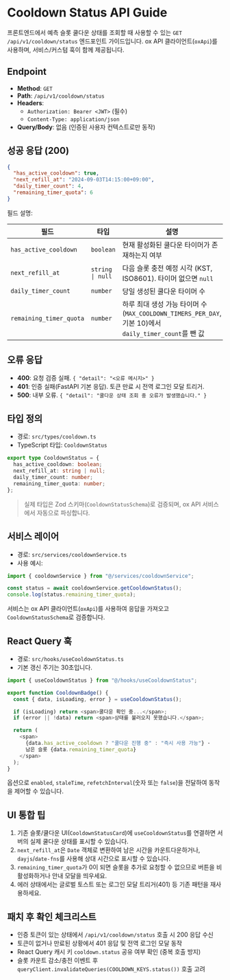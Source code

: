 # Cooldown Status API Guide

프론트엔드에서 예측 슬롯 쿨다운 상태를 조회할 때 사용할 수 있는 `GET /api/v1/cooldown/status` 엔드포인트 가이드입니다. ox API 클라이언트(`oxApi`)를 사용하며, 서비스/커스텀 훅이 함께 제공됩니다.

## Endpoint

- **Method**: `GET`
- **Path**: `/api/v1/cooldown/status`
- **Headers**:
  - `Authorization: Bearer <JWT>` (필수)
  - `Content-Type: application/json`
- **Query/Body**: 없음 (인증된 사용자 컨텍스트로만 동작)

## 성공 응답 (200)

```json
{
  "has_active_cooldown": true,
  "next_refill_at": "2024-09-03T14:15:00+09:00",
  "daily_timer_count": 4,
  "remaining_timer_quota": 6
}
```

필드 설명:

| 필드 | 타입 | 설명 |
| --- | --- | --- |
| `has_active_cooldown` | `boolean` | 현재 활성화된 쿨다운 타이머가 존재하는지 여부 |
| `next_refill_at` | `string \| null` | 다음 슬롯 충전 예정 시각 (KST, ISO8601). 타이머 없으면 `null` |
| `daily_timer_count` | `number` | 당일 생성된 쿨다운 타이머 수 |
| `remaining_timer_quota` | `number` | 하루 최대 생성 가능 타이머 수(`MAX_COOLDOWN_TIMERS_PER_DAY`, 기본 10)에서 `daily_timer_count`를 뺀 값 |

## 오류 응답

- **400**: 요청 검증 실패. `{ "detail": "<오류 메시지>" }`
- **401**: 인증 실패(FastAPI 기본 응답). 토큰 만료 시 전역 로그인 모달 트리거.
- **500**: 내부 오류. `{ "detail": "쿨다운 상태 조회 중 오류가 발생했습니다." }`

## 타입 정의

- 경로: `src/types/cooldown.ts`
- TypeScript 타입: `CooldownStatus`

```ts
export type CooldownStatus = {
  has_active_cooldown: boolean;
  next_refill_at: string | null;
  daily_timer_count: number;
  remaining_timer_quota: number;
};
```

> 실제 타입은 Zod 스키마(`CooldownStatusSchema`)로 검증되며, ox API 서비스에서 자동으로 파싱합니다.

## 서비스 레이어

- 경로: `src/services/cooldownService.ts`
- 사용 예시:

```ts
import { cooldownService } from "@/services/cooldownService";

const status = await cooldownService.getCooldownStatus();
console.log(status.remaining_timer_quota);
```

서비스는 ox API 클라이언트(`oxApi`)를 사용하여 응답을 가져오고 `CooldownStatusSchema`로 검증합니다.

## React Query 훅

- 경로: `src/hooks/useCooldownStatus.ts`
- 기본 갱신 주기는 30초입니다.

```ts
import { useCooldownStatus } from "@/hooks/useCooldownStatus";

export function CooldownBadge() {
  const { data, isLoading, error } = useCooldownStatus();

  if (isLoading) return <span>쿨다운 확인 중...</span>;
  if (error || !data) return <span>상태를 불러오지 못했습니다.</span>;

  return (
    <span>
      {data.has_active_cooldown ? "쿨다운 진행 중" : "즉시 사용 가능"} ·
      남은 슬롯 {data.remaining_timer_quota}
    </span>
  );
}
```

옵션으로 `enabled`, `staleTime`, `refetchInterval`(숫자 또는 `false`)을 전달하여 동작을 제어할 수 있습니다.

## UI 통합 팁

1. 기존 슬롯/쿨다운 UI(`CooldownStatusCard`)에 `useCooldownStatus`를 연결하면 서버의 실제 쿨다운 상태를 표시할 수 있습니다.
2. `next_refill_at`은 `Date` 객체로 변환하여 남은 시간을 카운트다운하거나, `dayjs`/`date-fns`를 사용해 상대 시간으로 표시할 수 있습니다.
3. `remaining_timer_quota`가 0이 되면 슬롯을 추가로 요청할 수 없으므로 버튼을 비활성화하거나 안내 모달을 띄우세요.
4. 에러 상태에서는 글로벌 토스트 또는 로그인 모달 트리거(401) 등 기존 패턴을 재사용하세요.

## 패치 후 확인 체크리스트

- 인증 토큰이 있는 상태에서 `/api/v1/cooldown/status` 호출 시 200 응답 수신
- 토큰이 없거나 만료된 상황에서 401 응답 및 전역 로그인 모달 동작
- React Query 캐시 키 `cooldown.status` 공유 여부 확인 (중복 호출 방지)
- 슬롯 카운트 감소/충전 이벤트 후 `queryClient.invalidateQueries(COOLDOWN_KEYS.status())` 호출 고려
